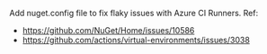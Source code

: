 Add nuget.config file to fix flaky issues with Azure CI Runners. Ref:
-   https://github.com/NuGet/Home/issues/10586
-   https://github.com/actions/virtual-environments/issues/3038
